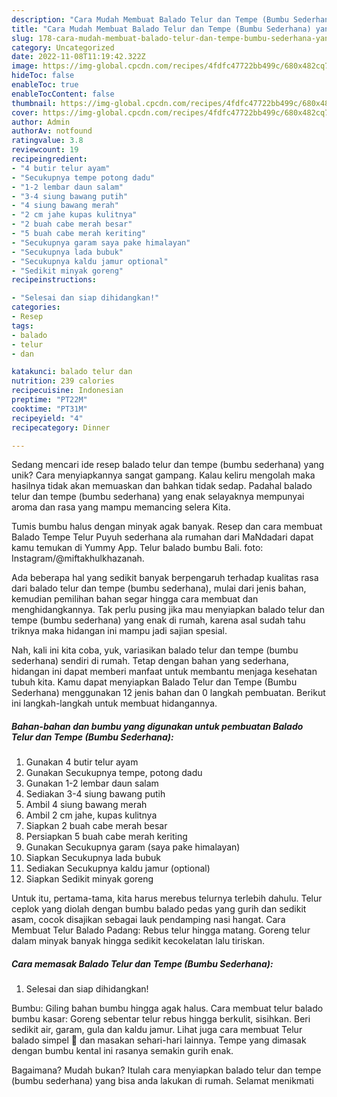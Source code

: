 ```yaml
---
description: "Cara Mudah Membuat Balado Telur dan Tempe (Bumbu Sederhana) yang Enak"
title: "Cara Mudah Membuat Balado Telur dan Tempe (Bumbu Sederhana) yang Enak"
slug: 178-cara-mudah-membuat-balado-telur-dan-tempe-bumbu-sederhana-yang-enak
category: Uncategorized
date: 2022-11-08T11:19:42.322Z
image: https://img-global.cpcdn.com/recipes/4fdfc47722bb499c/680x482cq70/balado-telur-dan-tempe-bumbu-sederhana-foto-resep-utama.jpg
hideToc: false
enableToc: true
enableTocContent: false
thumbnail: https://img-global.cpcdn.com/recipes/4fdfc47722bb499c/680x482cq70/balado-telur-dan-tempe-bumbu-sederhana-foto-resep-utama.jpg
cover: https://img-global.cpcdn.com/recipes/4fdfc47722bb499c/680x482cq70/balado-telur-dan-tempe-bumbu-sederhana-foto-resep-utama.jpg
author: Admin
authorAv: notfound
ratingvalue: 3.8
reviewcount: 19
recipeingredient:
- "4 butir telur ayam"
- "Secukupnya tempe potong dadu"
- "1-2 lembar daun salam"
- "3-4 siung bawang putih"
- "4 siung bawang merah"
- "2 cm jahe kupas kulitnya"
- "2 buah cabe merah besar"
- "5 buah cabe merah keriting"
- "Secukupnya garam saya pake himalayan"
- "Secukupnya lada bubuk"
- "Secukupnya kaldu jamur optional"
- "Sedikit minyak goreng"
recipeinstructions:

- "Selesai dan siap dihidangkan!"
categories:
- Resep
tags:
- balado
- telur
- dan

katakunci: balado telur dan 
nutrition: 239 calories
recipecuisine: Indonesian
preptime: "PT22M"
cooktime: "PT31M"
recipeyield: "4"
recipecategory: Dinner

---
```





Sedang mencari ide resep balado telur dan tempe (bumbu sederhana) yang unik? Cara menyiapkannya sangat gampang. Kalau keliru mengolah maka hasilnya tidak akan memuaskan dan bahkan tidak sedap. Padahal balado telur dan tempe (bumbu sederhana) yang enak selayaknya mempunyai aroma dan rasa yang mampu memancing selera Kita.





Tumis bumbu halus dengan minyak agak banyak. Resep dan cara membuat Balado Tempe Telur Puyuh sederhana ala rumahan dari MaNdadari dapat kamu temukan di Yummy App. Telur balado bumbu Bali. foto: Instagram/@miftakhulkhazanah.

Ada beberapa hal yang sedikit banyak berpengaruh terhadap kualitas rasa dari balado telur dan tempe (bumbu sederhana), mulai dari jenis bahan, kemudian pemilihan bahan segar hingga cara membuat dan menghidangkannya. Tak perlu pusing jika mau menyiapkan balado telur dan tempe (bumbu sederhana) yang enak di rumah, karena asal sudah tahu triknya maka hidangan ini mampu jadi sajian spesial.






Nah, kali ini kita coba, yuk, variasikan balado telur dan tempe (bumbu sederhana) sendiri di rumah. Tetap dengan bahan yang sederhana, hidangan ini dapat memberi manfaat untuk membantu menjaga kesehatan tubuh kita. Kamu dapat menyiapkan Balado Telur dan Tempe (Bumbu Sederhana) menggunakan 12 jenis bahan dan 0 langkah pembuatan. Berikut ini langkah-langkah untuk membuat hidangannya.

<!--inarticleads1-->

##### Bahan-bahan dan bumbu yang digunakan untuk pembuatan Balado Telur dan Tempe (Bumbu Sederhana):

1. Gunakan 4 butir telur ayam
1. Gunakan Secukupnya tempe, potong dadu
1. Gunakan 1-2 lembar daun salam
1. Sediakan 3-4 siung bawang putih
1. Ambil 4 siung bawang merah
1. Ambil 2 cm jahe, kupas kulitnya
1. Siapkan 2 buah cabe merah besar
1. Persiapkan 5 buah cabe merah keriting
1. Gunakan Secukupnya garam (saya pake himalayan)
1. Siapkan Secukupnya lada bubuk
1. Sediakan Secukupnya kaldu jamur (optional)
1. Siapkan Sedikit minyak goreng


Untuk itu, pertama-tama, kita harus merebus telurnya terlebih dahulu. Telur ceplok yang diolah dengan bumbu balado pedas yang gurih dan sedikit asam, cocok disajikan sebagai lauk pendamping nasi hangat. Cara Membuat Telur Balado Padang: Rebus telur hingga matang. Goreng telur dalam minyak banyak hingga sedikit kecokelatan lalu tiriskan. 

<!--inarticleads2-->

##### Cara memasak Balado Telur dan Tempe (Bumbu Sederhana):


1. Selesai dan siap dihidangkan!

Bumbu: Giling bahan bumbu hingga agak halus. Cara membuat telur balado bumbu kasar: Goreng sebentar telur rebus hingga berkulit, sisihkan. Beri sedikit air, garam, gula dan kaldu jamur. Lihat juga cara membuat Telur balado simpel 🤤 dan masakan sehari-hari lainnya. Tempe yang dimasak dengan bumbu kental ini rasanya semakin gurih enak. 

Bagaimana? Mudah bukan? Itulah cara menyiapkan balado telur dan tempe (bumbu sederhana) yang bisa anda lakukan di rumah. Selamat menikmati
